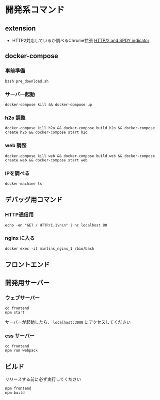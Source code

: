 # 開発系コマンド

## extension

* HTTP2対応しているか調べるChrome拡張
[HTTP/2 and SPDY indicator](https://chrome.google.com/webstore/detail/http2-and-spdy-indicator/mpbpobfflnpcgagjijhmgnchggcjblin)

## docker-compose

### 事前準備
```
bash pre_download.sh
```

### サーバー起動
```
docker-compose kill && docker-compose up
```

### h2o 調整
```
docker-compose kill h2o && docker-compose build h2o && docker-compose create h2o && docker-compose start h2o
```

### web 調整
```
docker-compose kill web && docker-compose build web && docker-compose create web && docker-compose start web
```

### IPを調べる
```
docker-machine ls 
```

## デバッグ用コマンド

### HTTP通信用
```
echo -en "GET / HTTP/1.1\n\n" | nc localhost 80
```

### nginx に入る
```
docker exec -it mintsns_nginx_1 /bin/bash
```

## フロントエンド

## 開発用サーバー

### ウェブサーバー
```
cd frontend
npm start
```
サーバーが起動したら、 `localhost:3000` にアクセスしてください

### css サーバー

```
cd frontend
npm run webpack
```

## ビルド
リリースする前に必ず実行してください

```
npm frontend
npm build
```